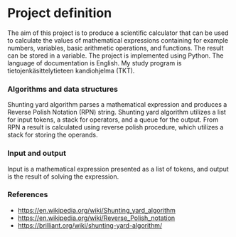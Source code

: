 # Project definition

The aim of this project is to produce a scientific calculator that can be used to calculate the values of mathematical expressions containing for example numbers, variables, basic arithmetic operations, and functions. The result can be stored in a variable. The project is implemented using Python. The language of documentation is English.  My study program is tietojenkäsittelytieteen kandiohjelma (TKT).

### Algorithms and data structures

Shunting yard algorithm parses a mathematical expression and produces a Reverse Polish Notation (RPN) string. Shunting yard algorithm utilizes a list for input tokens, a stack for operators, and a queue for the output. From RPN a result is calculated using reverse polish procedure, which utilizes a stack for storing the operands.

### Input and output

Input is a mathematical expression presented as a list of tokens, and output is the result of solving the expression.

### References

- https://en.wikipedia.org/wiki/Shunting_yard_algorithm
- https://en.wikipedia.org/wiki/Reverse_Polish_notation
- https://brilliant.org/wiki/shunting-yard-algorithm/